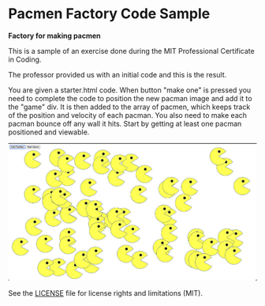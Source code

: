 # Pacmen Factory Code Sample

**Factory for making pacmen**

This is a sample of an exercise done during the MIT Professional Certificate in Coding.

The professor provided us with an initial code and this is the result.

You are given a starter.html code.
When button "make one" is pressed you need to complete the code 
to position the new pacman image and add it to the "game" div. It is then added to the array of pacmen, which keeps track of the position and velocity of each pacman.
You also need to make each pacman bounce off any wall it hits. 
Start by getting at least one pacman positioned and viewable. 

<img src="images/pacmen-final.png">

See the <a href="/license.md">LICENSE</a> file for license rights and limitations (MIT).
